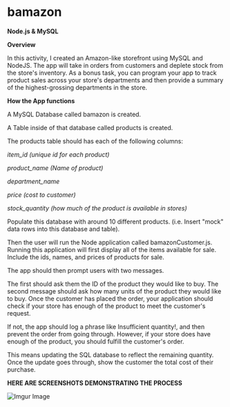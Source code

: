 # bamazon

**Node.js & MySQL**

**Overview** 

In this activity, I created an Amazon-like storefront using MySQL and NodeJS. The app will take in orders from customers and deplete stock from the store's inventory. As a bonus task, you can program your app to track product sales across your store's departments and then provide a summary of the highest-grossing departments in the store.

**How the App functions**

A MySQL Database called bamazon is created.

A Table inside of that database called products is created.

The products table should has each of the following columns:

_item_id (unique id for each product)_

_product_name (Name of product)_

_department_name_

_price (cost to customer)_

_stock_quantity (how much of the product is available in stores)_

Populate this database with around 10 different products. (i.e. Insert "mock" data rows into this database and table).

Then the user will run the Node application called bamazonCustomer.js. Running this application will first display all of the items available for sale. Include the ids, names, and prices of products for sale.

The app should then prompt users with two messages.

The first should ask them the ID of the product they would like to buy.
The second message should ask how many units of the product they would like to buy.
Once the customer has placed the order, your application should check if your store has enough of the product to meet the customer's request.

If not, the app should log a phrase like Insufficient quantity!, and then prevent the order from going through.
However, if your store does have enough of the product, you should fulfill the customer's order.

This means updating the SQL database to reflect the remaining quantity.
Once the update goes through, show the customer the total cost of their purchase.

**HERE ARE SCREENSHOTS DEMONSTRATING THE PROCESS**

![Imgur Image](https://i.imgur.com/5pzBM0t.png)
